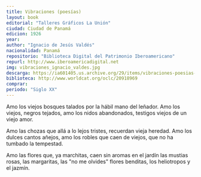 ```yaml
---
title: Vibraciones (poesías)
layout: book
editorial: "Talleres Gráficos La Unión"
ciudad: Ciudad de Panamá
edicion: 1926
year: 
author: "Ignacio de Jesús Valdés"
nacionalidad: Panamá
repositorio: "Biblioteca Digital del Patrimonio Iberoamericano"
repurl: http://www.iberoamericadigital.net
img: vibraciones_ignacio_valdes.jpg
descarga: https://ia601405.us.archive.org/29/items/vibraciones-poesias-ignacio-de-jesus-valdes/Vibraciones%20poesias%20-%20Ignacio%20de%20Jes%C3%BAs%20Vald%C3%A9s.pdf
biblioteca: http://www.worldcat.org/oclc/20918969
comprar: 
periodo: "Siglo XX"
---
```

 
Amo los viejos bosques talados
por la hábil mano del leñador.
Amo los viejos, negros tejados,
amo los nidos abandonados,
testigos viejos de un viejo amor.

Amo las chozas que allá a lo lejos
tristes, recuerdan vieja heredad.
Amo los dulces cantos añejos,
amo los robles que caen de viejos,
que no ha tumbado la tempestad.

Amo las flores que, ya marchitas,
caen sin aromas en el jardín
las mustias rosas, las margaritas,
las "no me olvides" flores benditas,
los heliotropos y el jazmín.
